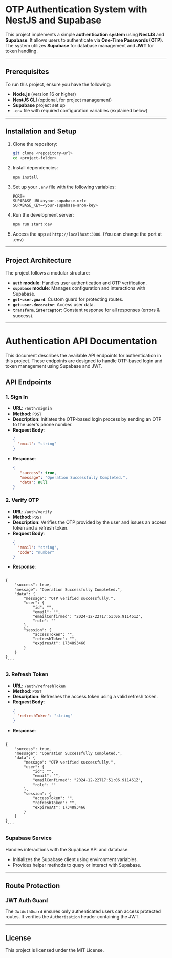 # OTP Authentication System with NestJS and Supabase

This project implements a simple **authentication system** using **NestJS** and **Supabase**. It allows users to authenticate via **One-Time Passwords (OTP)**. The system utilizes **Supabase** for database management and **JWT** for token handling.

---

## Prerequisites

To run this project, ensure you have the following:

- **Node.js** (version 16 or higher)
- **NestJS CLI** (optional, for project management)
- **Supabase** project set up
- `.env` file with required configuration variables (explained below)

---

## Installation and Setup

1. Clone the repository:

   ```bash
   git clone <repository-url>
   cd <project-folder>
   ```

2. Install dependencies:

   ```bash
   npm install
   ```

3. Set up your `.env` file with the following variables:

   ```env
   PORT=
   SUPABASE_URL=<your-supabase-url>
   SUPABASE_KEY=<your-supabase-anon-key>
   ```

4. Run the development server:

   ```bash
   npm run start:dev
   ```

5. Access the app at `http://localhost:3000`. (You can change the port at .env)

---

## Project Architecture

The project follows a modular structure:

- **`auth` module**: Handles user authentication and OTP verification.
- **`supabase` module**: Manages configuration and interactions with Supabase.
- **`get-user.guard`**: Custom guard for protecting routes.
- **`get-user.decorator`**: Access user data.
- **`transform.interceptor`**: Constant response for all responses (errors & success).
---

# Authentication API Documentation

This document describes the available API endpoints for authentication in this project. These endpoints are designed to handle OTP-based login and token management using Supabase and JWT.

## API Endpoints

### 1. **Sign In**
   - **URL**: `/auth/signin`
   - **Method**: `POST`
   - **Description**: Initiates the OTP-based login process by sending an OTP to the user's phone number.
   - **Request Body**:
     ```json
     {
       "email": "string"
     }
     ```
   - **Response**:
     ```json
     {   
        "success": true,
        "message": "Operation Successfully Completed.",
        "data": null
     }
     ```

### 2. **Verify OTP**
   - **URL**: `/auth/verify`
   - **Method**: `POST`
   - **Description**: Verifies the OTP provided by the user and issues an access token and a refresh token.
   - **Request Body**:
     ```json
     {
       "email": "string",
       "code": "number"
     }
     ```
   - **Response**:
     ```json
    {
        "success": true,
        "message": "Operation Successfully Completed.",
        "data": {
            "message": "OTP verified successfully.",
            "user": {
                "id": "",
                "email": "",
                "emailConfirmed": "2024-12-22T17:51:06.911461Z",
                "role": ""
            },
            "session": {
                "accessToken": "",
                "refreshToken": "",
                "expiresAt": 1734893466
            }
        }
    }
     ```

### 3. **Refresh Token**
   - **URL**: `/auth/refreshToken`
   - **Method**: `POST`
   - **Description**: Refreshes the access token using a valid refresh token.
   - **Request Body**:
     ```json
     {
       "refreshToken": "string"
     }
     ```
   - **Response**:
     ```json
    {
        "success": true,
        "message": "Operation Successfully Completed.",
        "data": {
            "message": "OTP verified successfully.",
            "user": {
                "id": "",
                "email": "",
                "emailConfirmed": "2024-12-22T17:51:06.911461Z",
                "role": ""
            },
            "session": {
                "accessToken": "",
                "refreshToken": "",
                "expiresAt": 1734893466
            }
        }
    }
     ```

### **Supabase Service**

Handles interactions with the Supabase API and database:

- Initializes the Supabase client using environment variables.
- Provides helper methods to query or interact with Supabase.

---

## Route Protection

### **JWT Auth Guard**

The `JwtAuthGuard` ensures only authenticated users can access protected routes. It verifies the `Authorization` header containing the JWT.

---

## License

This project is licensed under the MIT License.

